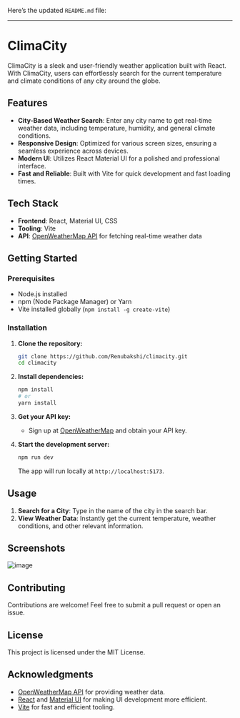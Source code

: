 Here’s the updated `README.md` file:

---

# ClimaCity

ClimaCity is a sleek and user-friendly weather application built with React. With ClimaCity, users can effortlessly search for the current temperature and climate conditions of any city around the globe.

## Features

- **City-Based Weather Search**: Enter any city name to get real-time weather data, including temperature, humidity, and general climate conditions.
- **Responsive Design**: Optimized for various screen sizes, ensuring a seamless experience across devices.
- **Modern UI**: Utilizes React Material UI for a polished and professional interface.
- **Fast and Reliable**: Built with Vite for quick development and fast loading times.

## Tech Stack

- **Frontend**: React, Material UI, CSS
- **Tooling**: Vite
- **API**: [OpenWeatherMap API](https://openweathermap.org/) for fetching real-time weather data

## Getting Started

### Prerequisites

- Node.js installed
- npm (Node Package Manager) or Yarn
- Vite installed globally (`npm install -g create-vite`)

### Installation

1. **Clone the repository:**

    ```bash
    git clone https://github.com/Renubakshi/climacity.git
    cd climacity
    ```

2. **Install dependencies:**

    ```bash
    npm install
    # or
    yarn install
    ```

3. **Get your API key:**

   - Sign up at [OpenWeatherMap](https://openweathermap.org/) and obtain your API key.

4. **Start the development server:**

    ```bash
    npm run dev
    ```

    The app will run locally at `http://localhost:5173`.

## Usage

1. **Search for a City**: Type in the name of the city in the search bar.
2. **View Weather Data**: Instantly get the current temperature, weather conditions, and other relevant information.

## Screenshots

![image](https://github.com/user-attachments/assets/a5425255-9889-4a6a-8816-b878a2f7ea9a)


## Contributing

Contributions are welcome! Feel free to submit a pull request or open an issue.

## License

This project is licensed under the MIT License.

## Acknowledgments

- [OpenWeatherMap API](https://openweathermap.org/) for providing weather data.
- [React](https://reactjs.org/) and [Material UI](https://mui.com/) for making UI development more efficient.
- [Vite](https://vitejs.dev/) for fast and efficient tooling.

